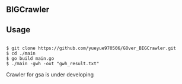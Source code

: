 ## BIGCrawler

## Usage

```

$ git clone https://github.com/yueyue970506/GOver_BIGCrawler.git
$ cd ./main
$ go build main.go
$ ./main -gwh -out "gwh_result.txt"

```


Crawler for gsa is under developing
